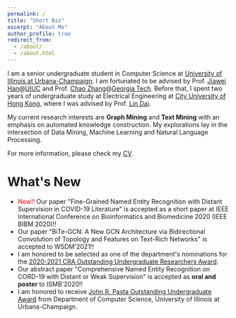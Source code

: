 ```yaml
---
permalink: /
title: "Short Bio"
excerpt: "About Me"
author_profile: true
redirect_from: 
  - /about/
  - /about.html
---
```


I am a senior undergraduate student in Computer Science at [University of Illinois at Urbana-Champaign](https://illinois.edu/). I am fortunated to be advised by Prof. [Jiawei Han](http://hanj.cs.illinois.edu/)@[UIUC](https://illinois.edu/) and Prof. [Chao Zhang](http://chaozhang.org/)@[Georgia Tech](https://www.gatech.edu/). Before that, I spent two years of undergraduate study at Electrical Engineering at [City University of Hong Kong](https://www.cityu.edu.hk/), where I was advised by Prof. [Lin Dai](http://www.ee.cityu.edu.hk/~lindai/).

My current research interests are **Graph Mining** and **Text Mining** with an emphasis on automated knowledge construction. My explorations lay in the intersection of Data Mining, Machine Learning and Natural Language Processing. 

For more information, please check my [CV](/files/CV_PhD.pdf).

<!-- ## My Schedule

You can find my schedule [here](https://calendar.google.com/calendar/embed?src=jplii0braghsgb925lb6jbb75c%40group.calendar.google.com&ctz=America%2FChicago). The "Week" view will present you the details of slots. -->

What's New
======
* <span style="color:red">New!!</span> Our paper "Fine-Grained Named Entity Recognition with Distant Supervision in COVID-19 Literature" is accepted as a short paper at IEEE International Conference on Bioinformatics and Biomedicine 2020 (IEEE BIBM 2020)!!
* Our paper "BiTe-GCN: A New GCN Architecture via Bidirectional Convolution of Topology and Features on Text-Rich Networks" is accepted to WSDM'2021!!
* I am honored to be selected as one of the department's nominations for the [2020-2021 CRA Outstanding Undergraduate Researchers Award](https://cra.org/crae/awards/cra-outstanding-undergraduate-researchers).
* Our abstract paper "Comprehensive Named Entity Recognition on CORD-19 with Distant or Weak Supervision" is accepted as **oral and poster** to ISMB'2020!!
* I am honored to receive [John R. Pasta Outstanding Undergraduate Award](https://cs.illinois.edu/about-us/awards/undergraduate-scholarships-awards/john-r-pasta-outstanding-undergraduate-award) from Department of Computer Science, University of Illinois at Urbana-Champaign.
<!-- <span style="color:red">New!!</span>  -->
